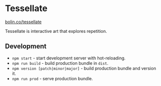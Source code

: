 # Tessellate

[bolin.co/tessellate](http://bolin.co/tessellate)

Tessellate is interactive art that explores repetition.

## Development

- `npm start` - start development server with hot-reloading.
- `npm run build` - build production bundle in `dist`.
- `npm version [patch|minor|major]` - build production bundle and version it.
- `npm run prod` - serve production bundle.
